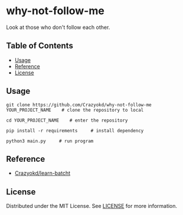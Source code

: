 # why-not-follow-me
Look at those who don't follow each other.

## Table of Contents
- [Usage](#Usage)
- [Reference](#Reference)
- [License](#License)

## Usage
```shell
git clone https://github.com/Crazyokd/why-not-follow-me YOUR_PROJECT_NAME    # clone the repository to local

cd YOUR_PROJECT_NAME    # enter the repository

pip install -r requirements     # install dependency

python3 main.py     # run program
```

## Reference
- [Crazyokd/learn-batcht](https://github.com/Crazyokd/learn-batch)

## License
Distributed under the MIT License. See [LICENSE](LICENSE) for more information.